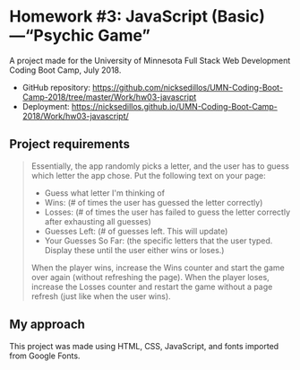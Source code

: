 # Homework #3: JavaScript (Basic)—“Psychic Game”

A project made for the University of Minnesota Full Stack Web Development Coding Boot Camp, July 2018.

* GitHub repository: https://github.com/nicksedillos/UMN-Coding-Boot-Camp-2018/tree/master/Work/hw03-javascript
* Deployment: https://nicksedillos.github.io/UMN-Coding-Boot-Camp-2018/Work/hw03-javascript/

## Project requirements

> Essentially, the app randomly picks a letter, and the user has to guess which letter the app chose. Put the following text on your page:
>
> * Guess what letter I'm thinking of
> * Wins: (# of times the user has guessed the letter correctly)
> * Losses: (# of times the user has failed to guess the letter correctly after exhausting all guesses)
> * Guesses Left: (# of guesses left. This will update)
> * Your Guesses So Far: (the specific letters that the user typed. Display these until the user either wins or loses.)
> 
> When the player wins, increase the Wins counter and start the game over again (without refreshing the page). When the player loses, increase the Losses counter and restart the game without a page refresh (just like when the user wins).

## My approach

This project was made using HTML, CSS, JavaScript, and fonts imported from Google Fonts.